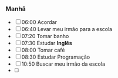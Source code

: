 
### Manhã

- [ ] 06:00 Acordar
- [ ] 06:40 Levar meu irmão para a escola
- [ ] 07:20 Tomar banho
- [ ] 07:30 Estudar __Inglês__
- [ ] 08:00 Tomar café
- [ ] 08:30 Estudar Programação
- [ ] 10:50 Buscar meu irmão da escola
- [ ] 